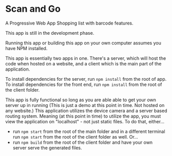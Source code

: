 # Scan and Go
A Progressive Web App Shopping list with barcode features.

This app is still in the development phase.

Running this app or building this app on your own computer assumes you have NPM installed.

This app is essentially two apps in one. There's a server, which will host the code when hosted on a website, and a client which is the main part of the application.

To install dependencies for the server, run `npm install` from the root of app.
To install dependencies for the front end, run `npm install` from the root of the client folder.

This app is fully functional so long as you are able able to get your own server up in running (This is just a demo at this point in time. Not hosted on any website.)
This application utilizes the device camera and a server based routing system. Meaning (at this point in time) to utilize the app, you must view the
application on "localhost" - not just static files. To do that, either... 
* run `npm start` from the root of the main folder and in a different terminal run `npm start` from the root of the client folder as well. Or...
* run `npm build` from the root of the client folder and have your own server serve the generated files.